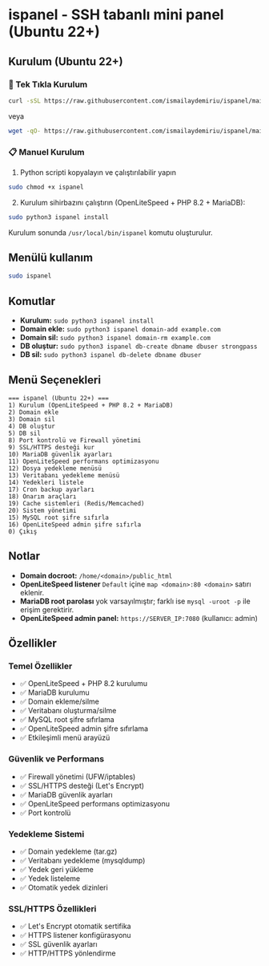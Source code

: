 # ispanel - SSH tabanlı mini panel (Ubuntu 22+)

## Kurulum (Ubuntu 22+)

### 🚀 Tek Tıkla Kurulum

```bash
curl -sSL https://raw.githubusercontent.com/ismailaydemiriu/ispanel/main/install.sh | sudo bash
```

veya

```bash
wget -qO- https://raw.githubusercontent.com/ismailaydemiriu/ispanel/main/install.sh | sudo bash
```

### 📋 Manuel Kurulum

1) Python scripti kopyalayın ve çalıştırılabilir yapın

```bash
sudo chmod +x ispanel
```

2) Kurulum sihirbazını çalıştırın (OpenLiteSpeed + PHP 8.2 + MariaDB):

```bash
sudo python3 ispanel install
```

Kurulum sonunda `/usr/local/bin/ispanel` komutu oluşturulur.

## Menülü kullanım

```bash
sudo ispanel
```

## Komutlar

- **Kurulum:** `sudo python3 ispanel install`
- **Domain ekle:** `sudo python3 ispanel domain-add example.com`
- **Domain sil:** `sudo python3 ispanel domain-rm example.com`
- **DB oluştur:** `sudo python3 ispanel db-create dbname dbuser strongpass`
- **DB sil:** `sudo python3 ispanel db-delete dbname dbuser`

## Menü Seçenekleri

```
=== ispanel (Ubuntu 22+) ===
1) Kurulum (OpenLiteSpeed + PHP 8.2 + MariaDB)
2) Domain ekle
3) Domain sil
4) DB oluştur
5) DB sil
8) Port kontrolü ve Firewall yönetimi
9) SSL/HTTPS desteği kur
10) MariaDB güvenlik ayarları
11) OpenLiteSpeed performans optimizasyonu
12) Dosya yedekleme menüsü
13) Veritabanı yedekleme menüsü
14) Yedekleri listele
17) Cron backup ayarları
18) Onarım araçları
19) Cache sistemleri (Redis/Memcached)
20) Sistem yönetimi
15) MySQL root şifre sıfırla
16) OpenLiteSpeed admin şifre sıfırla
0) Çıkış
```

## Notlar

- **Domain docroot:** `/home/<domain>/public_html`
- **OpenLiteSpeed listener** `Default` içine `map <domain>:80 <domain>` satırı eklenir.
- **MariaDB root parolası** yok varsayılmıştır; farklı ise `mysql -uroot -p` ile erişim gerektirir.
- **OpenLiteSpeed admin panel:** `https://SERVER_IP:7080` (kullanıcı: admin)

## Özellikler

### Temel Özellikler
- ✅ OpenLiteSpeed + PHP 8.2 kurulumu
- ✅ MariaDB kurulumu
- ✅ Domain ekleme/silme
- ✅ Veritabanı oluşturma/silme
- ✅ MySQL root şifre sıfırlama
- ✅ OpenLiteSpeed admin şifre sıfırlama
- ✅ Etkileşimli menü arayüzü

### Güvenlik ve Performans
- ✅ Firewall yönetimi (UFW/iptables)
- ✅ SSL/HTTPS desteği (Let's Encrypt)
- ✅ MariaDB güvenlik ayarları
- ✅ OpenLiteSpeed performans optimizasyonu
- ✅ Port kontrolü

### Yedekleme Sistemi
- ✅ Domain yedekleme (tar.gz)
- ✅ Veritabanı yedekleme (mysqldump)
- ✅ Yedek geri yükleme
- ✅ Yedek listeleme
- ✅ Otomatik yedek dizinleri

### SSL/HTTPS Özellikleri
- ✅ Let's Encrypt otomatik sertifika
- ✅ HTTPS listener konfigürasyonu
- ✅ SSL güvenlik ayarları
- ✅ HTTP/HTTPS yönlendirme